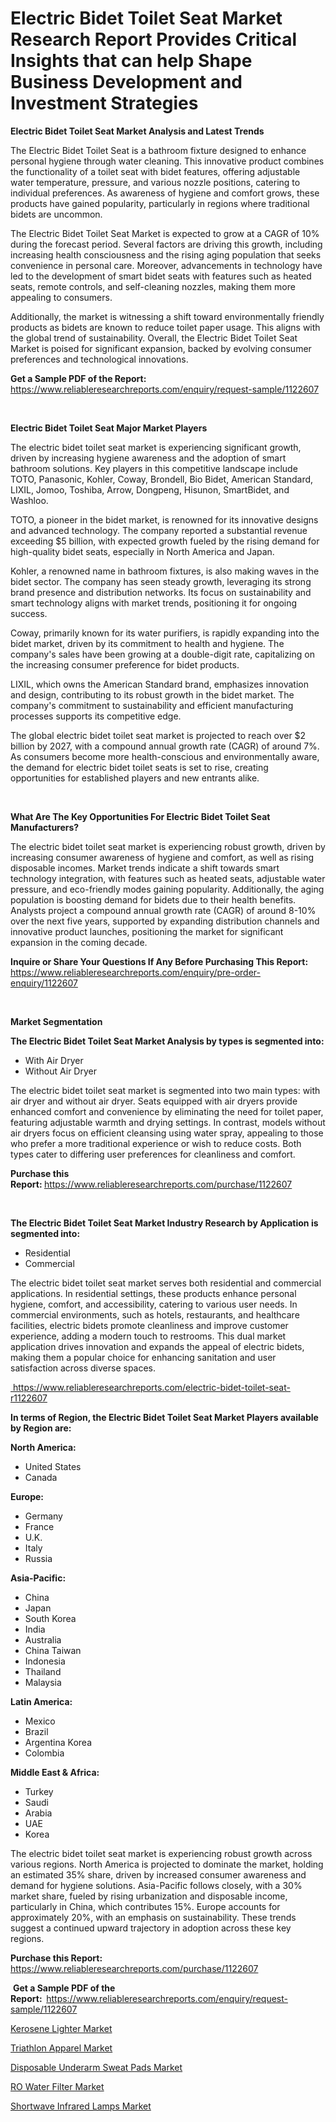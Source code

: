 <p><h1>Electric Bidet Toilet Seat Market Research Report Provides Critical Insights that can help Shape Business Development and Investment Strategies</h1></p><p><strong>Electric Bidet Toilet Seat Market Analysis and Latest Trends</strong></p>
<p><p>The Electric Bidet Toilet Seat is a bathroom fixture designed to enhance personal hygiene through water cleaning. This innovative product combines the functionality of a toilet seat with bidet features, offering adjustable water temperature, pressure, and various nozzle positions, catering to individual preferences. As awareness of hygiene and comfort grows, these products have gained popularity, particularly in regions where traditional bidets are uncommon.</p><p>The Electric Bidet Toilet Seat Market is expected to grow at a CAGR of 10% during the forecast period. Several factors are driving this growth, including increasing health consciousness and the rising aging population that seeks convenience in personal care. Moreover, advancements in technology have led to the development of smart bidet seats with features such as heated seats, remote controls, and self-cleaning nozzles, making them more appealing to consumers. </p><p>Additionally, the market is witnessing a shift toward environmentally friendly products as bidets are known to reduce toilet paper usage. This aligns with the global trend of sustainability. Overall, the Electric Bidet Toilet Seat Market is poised for significant expansion, backed by evolving consumer preferences and technological innovations.</p></p>
<p><strong>Get a Sample PDF of the Report:&nbsp;</strong> <a href="https://www.reliableresearchreports.com/enquiry/request-sample/1122607?utm_campaign=116&utm_medium=2&utm_source=Github&utm_content=ia&utm_term=08022025&utm_id=electric-bidet-toilet-seat">https://www.reliableresearchreports.com/enquiry/request-sample/1122607</a></p>
<p>&nbsp;</p>
<p><strong>Electric Bidet Toilet Seat Major Market Players</strong></p>
<p><p>The electric bidet toilet seat market is experiencing significant growth, driven by increasing hygiene awareness and the adoption of smart bathroom solutions. Key players in this competitive landscape include TOTO, Panasonic, Kohler, Coway, Brondell, Bio Bidet, American Standard, LIXIL, Jomoo, Toshiba, Arrow, Dongpeng, Hisunon, SmartBidet, and Washloo.</p><p>TOTO, a pioneer in the bidet market, is renowned for its innovative designs and advanced technology. The company reported a substantial revenue exceeding $5 billion, with expected growth fueled by the rising demand for high-quality bidet seats, especially in North America and Japan.</p><p>Kohler, a renowned name in bathroom fixtures, is also making waves in the bidet sector. The company has seen steady growth, leveraging its strong brand presence and distribution networks. Its focus on sustainability and smart technology aligns with market trends, positioning it for ongoing success.</p><p>Coway, primarily known for its water purifiers, is rapidly expanding into the bidet market, driven by its commitment to health and hygiene. The company's sales have been growing at a double-digit rate, capitalizing on the increasing consumer preference for bidet products.</p><p>LIXIL, which owns the American Standard brand, emphasizes innovation and design, contributing to its robust growth in the bidet market. The company's commitment to sustainability and efficient manufacturing processes supports its competitive edge.</p><p>The global electric bidet toilet seat market is projected to reach over $2 billion by 2027, with a compound annual growth rate (CAGR) of around 7%. As consumers become more health-conscious and environmentally aware, the demand for electric bidet toilet seats is set to rise, creating opportunities for established players and new entrants alike.</p></p>
<p>&nbsp;</p>
<p><strong>What Are The Key Opportunities For Electric Bidet Toilet Seat Manufacturers?</strong></p>
<p><p>The electric bidet toilet seat market is experiencing robust growth, driven by increasing consumer awareness of hygiene and comfort, as well as rising disposable incomes. Market trends indicate a shift towards smart technology integration, with features such as heated seats, adjustable water pressure, and eco-friendly modes gaining popularity. Additionally, the aging population is boosting demand for bidets due to their health benefits. Analysts project a compound annual growth rate (CAGR) of around 8-10% over the next five years, supported by expanding distribution channels and innovative product launches, positioning the market for significant expansion in the coming decade.</p></p>
<p><strong>Inquire or Share Your Questions If Any Before Purchasing This Report:</strong> <a href="https://www.reliableresearchreports.com/enquiry/pre-order-enquiry/1122607?utm_campaign=116&utm_medium=2&utm_source=Github&utm_content=ia&utm_term=08022025&utm_id=electric-bidet-toilet-seat">https://www.reliableresearchreports.com/enquiry/pre-order-enquiry/1122607</a></p>
<p>&nbsp;</p>
<p><strong>Market Segmentation</strong></p>
<p><strong>The Electric Bidet Toilet Seat Market Analysis by types is segmented into:</strong></p>
<p><ul><li>With Air Dryer</li><li>Without Air Dryer</li></ul></p>
<p><p>The electric bidet toilet seat market is segmented into two main types: with air dryer and without air dryer. Seats equipped with air dryers provide enhanced comfort and convenience by eliminating the need for toilet paper, featuring adjustable warmth and drying settings. In contrast, models without air dryers focus on efficient cleansing using water spray, appealing to those who prefer a more traditional experience or wish to reduce costs. Both types cater to differing user preferences for cleanliness and comfort.</p></p>
<p><strong>Purchase this Report:&nbsp;</strong><a href="https://www.reliableresearchreports.com/purchase/1122607?utm_campaign=116&utm_medium=2&utm_source=Github&utm_content=ia&utm_term=08022025&utm_id=electric-bidet-toilet-seat">https://www.reliableresearchreports.com/purchase/1122607</a></p>
<p>&nbsp;</p>
<p><strong>The Electric Bidet Toilet Seat Market Industry Research by Application is segmented into:</strong></p>
<p><ul><li>Residential</li><li>Commercial</li></ul></p>
<p><p>The electric bidet toilet seat market serves both residential and commercial applications. In residential settings, these products enhance personal hygiene, comfort, and accessibility, catering to various user needs. In commercial environments, such as hotels, restaurants, and healthcare facilities, electric bidets promote cleanliness and improve customer experience, adding a modern touch to restrooms. This dual market application drives innovation and expands the appeal of electric bidets, making them a popular choice for enhancing sanitation and user satisfaction across diverse spaces.</p></p>
<p><a href="https://www.reliableresearchreports.com/electric-bidet-toilet-seat-r1122607?utm_campaign=116&utm_medium=2&utm_source=Github&utm_content=ia&utm_term=08022025&utm_id=electric-bidet-toilet-seat">&nbsp;https://www.reliableresearchreports.com/electric-bidet-toilet-seat-r1122607</a></p>
<p><strong>In terms of Region, the Electric Bidet Toilet Seat Market Players available by Region are:</strong></p>
<p>
    <p> <strong> North America: </strong>
        <ul>
            <li>United States</li>
            <li>Canada</li>
        </ul>
        </p> 
    <p> <strong> Europe: </strong>
        <ul>
            <li>Germany</li>
            <li>France</li>
            <li>U.K.</li>
            <li>Italy</li>
            <li>Russia</li>
        </ul>
        </p> 
    <p> <strong> Asia-Pacific: </strong>
        <ul>
            <li>China</li>
            <li>Japan</li>
            <li>South Korea</li>
            <li>India</li>
            <li>Australia</li>
            <li>China Taiwan</li>
            <li>Indonesia</li>
            <li>Thailand</li>
            <li>Malaysia</li>
        </ul>
        </p> 
    <p> <strong> Latin America: </strong>
        <ul>
            <li>Mexico</li>
            <li>Brazil</li>
            <li>Argentina Korea</li>
            <li>Colombia</li>
        </ul>
        </p> 
    <p> <strong> Middle East & Africa: </strong>
        <ul>
            <li>Turkey</li>
            <li>Saudi</li>
            <li>Arabia</li>
            <li>UAE</li>
            <li>Korea</li>
        </ul>
    </p>
    </p>
<p><p>The electric bidet toilet seat market is experiencing robust growth across various regions. North America is projected to dominate the market, holding an estimated 35% share, driven by increased consumer awareness and demand for hygiene solutions. Asia-Pacific follows closely, with a 30% market share, fueled by rising urbanization and disposable income, particularly in China, which contributes 15%. Europe accounts for approximately 20%, with an emphasis on sustainability. These trends suggest a continued upward trajectory in adoption across these key regions.</p></p>
<p><strong>Purchase this Report: </strong><a href="https://www.reliableresearchreports.com/purchase/1122607?utm_campaign=116&utm_medium=2&utm_source=Github&utm_content=ia&utm_term=08022025&utm_id=electric-bidet-toilet-seat">https://www.reliableresearchreports.com/purchase/1122607</a></p>
<p>&nbsp;<strong>Get a Sample PDF of the Report:&nbsp;&nbsp;</strong><a href="https://www.reliableresearchreports.com/enquiry/request-sample/1122607?utm_campaign=116&utm_medium=2&utm_source=Github&utm_content=ia&utm_term=08022025&utm_id=electric-bidet-toilet-seat">https://www.reliableresearchreports.com/enquiry/request-sample/1122607</a></p>
<p><strong></strong></p>
<p><p><a href="https://github.com/ElviraLeka1962/Market-Research-Report-List-1/blob/main/kerosene-lighter-market.md?utm_campaign=116&utm_medium=2&utm_source=Github&utm_content=ia&utm_term=08022025&utm_id=electric-bidet-toilet-seat">Kerosene Lighter Market</a></p><p><a href="https://github.com/chongseney974/Market-Research-Report-List-1/blob/main/triathlon-apparel-market.md?utm_campaign=116&utm_medium=2&utm_source=Github&utm_content=ia&utm_term=08022025&utm_id=electric-bidet-toilet-seat">Triathlon Apparel Market</a></p><p><a href="https://github.com/darenph8er/Market-Research-Report-List-1/blob/main/disposable-underarm-sweat-pads-market.md?utm_campaign=116&utm_medium=2&utm_source=Github&utm_content=ia&utm_term=08022025&utm_id=electric-bidet-toilet-seat">Disposable Underarm Sweat Pads Market</a></p><p><a href="https://github.com/rosalinebhakta48/Market-Research-Report-List-1/blob/main/ro-water-filter-market.md?utm_campaign=116&utm_medium=2&utm_source=Github&utm_content=ia&utm_term=08022025&utm_id=electric-bidet-toilet-seat">RO Water Filter Market</a></p><p><a href="https://github.com/nathaliehurles7142/Market-Research-Report-List-1/blob/main/shortwave-infrared-lamps-market.md?utm_campaign=116&utm_medium=2&utm_source=Github&utm_content=ia&utm_term=08022025&utm_id=electric-bidet-toilet-seat">Shortwave Infrared Lamps Market</a></p></p>
